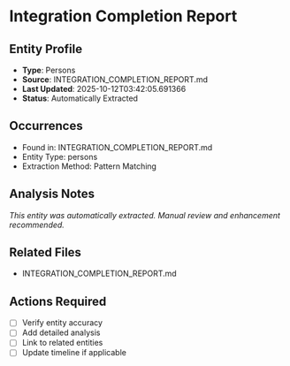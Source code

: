 # Integration Completion Report

## Entity Profile
- **Type**: Persons
- **Source**: INTEGRATION_COMPLETION_REPORT.md
- **Last Updated**: 2025-10-12T03:42:05.691366
- **Status**: Automatically Extracted

## Occurrences
- Found in: INTEGRATION_COMPLETION_REPORT.md
- Entity Type: persons
- Extraction Method: Pattern Matching

## Analysis Notes
*This entity was automatically extracted. Manual review and enhancement recommended.*

## Related Files
- INTEGRATION_COMPLETION_REPORT.md

## Actions Required
- [ ] Verify entity accuracy
- [ ] Add detailed analysis
- [ ] Link to related entities
- [ ] Update timeline if applicable
